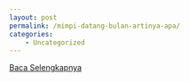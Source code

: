 ```yaml
---
layout: post
permalink: /mimpi-datang-bulan-artinya-apa/
categories:
    - Uncategorized
---
```


[Baca Selengkapnya](/02)
